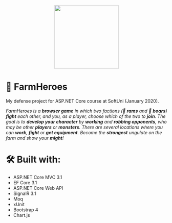 <p align="center">
  <img width="200" height="200" src="https://i.ibb.co/dtHnCyV/logo-transparent.png">
</p>

# 🌻 FarmHeroes

My defense project for ASP.NET Core course at SoftUni (January 2020).

*FarmHeroes is a **browser game** in which two factions (🐏 **rams** and 🐖 **boars**) **fight** each other, and you, as a player, choose which of the two to **join**. The goal is to **develop your character** by **working** and **robbing opponents**, who may be other **players** or **monsters**. There are several locations where you can **work**, **fight** or **get equipment**. Become the **strongest** ungulate on the farm and show your **might**!*

# 🛠️ Built with:
 - ASP.NET Core MVC 3.1
 - EF Core 3.1
 - ASP.NET Core Web API
 - SignalR 3.1
 - Moq
 - xUnit
 - Bootstrap 4
 - Chart.js